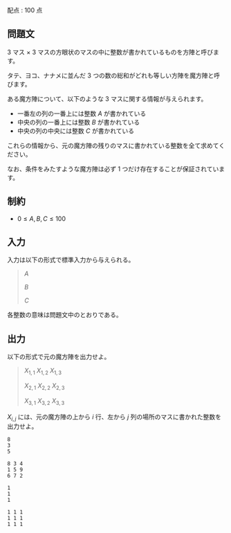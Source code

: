 配点 : $100$ 点

## 問題文

$3$ マス × $3$ マスの方眼状のマスの中に整数が書かれているものを方陣と呼びます。

タテ、ヨコ、ナナメに並んだ $3$ つの数の総和がどれも等しい方陣を魔方陣と呼びます。

ある魔方陣について、以下のような $3$ マスに関する情報が与えられます。

- 一番左の列の一番上には整数 $A$ が書かれている
- 中央の列の一番上には整数 $B$ が書かれている
- 中央の列の中央には整数 $C$ が書かれている

これらの情報から、元の魔方陣の残りのマスに書かれている整数を全て求めてください。

なお、条件をみたすような魔方陣は必ず $1$ つだけ存在することが保証されています。

## 制約

- $0 \leq A, B, C \leq 100$

## 入力

入力は以下の形式で標準入力から与えられる。

> $A$
> 
> $B$
> 
> $C$

各整数の意味は問題文中のとおりである。

## 出力

以下の形式で元の魔方陣を出力せよ。

> $X_{1,1}$ $X_{1,2}$ $X_{1,3}$
> 
> $X_{2,1}$ $X_{2,2}$ $X_{2,3}$
> 
> $X_{3,1}$ $X_{3,2}$ $X_{3,3}$

$X_{i,j}$ には、元の魔方陣の上から $i$ 行、左から $j$ 列の場所のマスに書かれた整数を出力せよ。

```input1
8
3
5
```

```output1
8 3 4
1 5 9
6 7 2
```

```input2
1
1
1
```

```output2
1 1 1
1 1 1
1 1 1
```